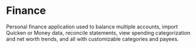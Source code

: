 Finance
=======

Personal finance application used to balance multiple accounts, import Quicken or Money data, reconcile statements, view spending categorization and net worth trends, and all with customizable categories and payees.

